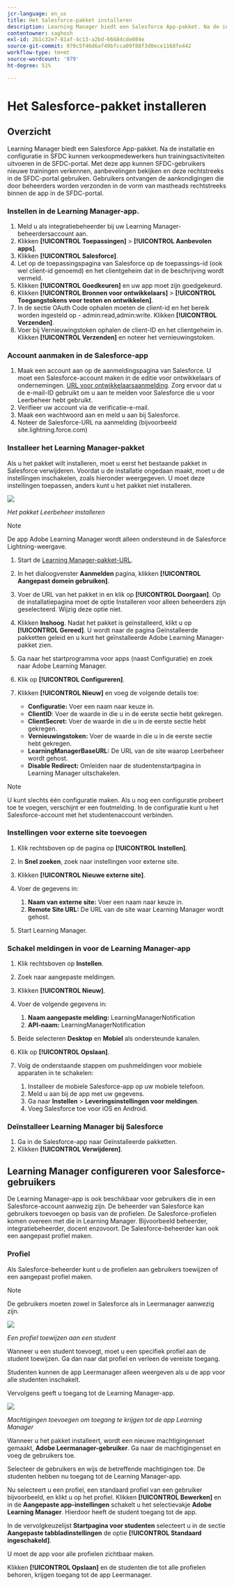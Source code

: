 ```yaml
---
jcr-language: en_us
title: Het Salesforce-pakket installeren
description: Learning Manager biedt een Salesforce App-pakket. Na de installatie en configuratie in SFDC kunnen verkoopmedewerkers hun trainingsactiviteiten uitvoeren in de SFDC-portal. Met deze app kunnen SFDC-gebruikers nieuwe trainingen verkennen, aanbevelingen bekijken en deze rechtstreeks in de SFDC-portal gebruiken. Gebruikers ontvangen de aankondigingen die door beheerders worden verzonden in de vorm van mastheads rechtstreeks binnen de app in de SFDC-portal.
contentowner: saghosh
exl-id: 2b1c32e7-81af-4c13-a2bd-66684cde084e
source-git-commit: 970c5f46d6af49bfcca09f88f3d0ece1168fe442
workflow-type: tm+mt
source-wordcount: '979'
ht-degree: 51%

---
```


# Het Salesforce-pakket installeren

## Overzicht

Learning Manager biedt een Salesforce App-pakket. Na de installatie en configuratie in SFDC kunnen verkoopmedewerkers hun trainingsactiviteiten uitvoeren in de SFDC-portal. Met deze app kunnen SFDC-gebruikers nieuwe trainingen verkennen, aanbevelingen bekijken en deze rechtstreeks in de SFDC-portal gebruiken. Gebruikers ontvangen de aankondigingen die door beheerders worden verzonden in de vorm van mastheads rechtstreeks binnen de app in de SFDC-portal.

### Instellen in de Learning Manager-app.

1. Meld u als integratiebeheerder bij uw Learning Manager-beheerdersaccount aan.
1. Klikken **[!UICONTROL Toepassingen]** > **[!UICONTROL Aanbevolen apps]**.
1. Klikken **[!UICONTROL Salesforce]**.
1. Let op de toepassingspagina van Salesforce op de toepassings-id (ook wel client-id genoemd) en het clientgeheim dat in de beschrijving wordt vermeld.
1. Klikken **[!UICONTROL Goedkeuren]** en uw app moet zijn goedgekeurd.
1. Klikken **[!UICONTROL Bronnen voor ontwikkelaars]** > **[!UICONTROL Toegangstokens voor testen en ontwikkelen]**.
1. In de sectie OAuth Code ophalen moeten de client-id en het bereik worden ingesteld op - admin:read,admin:write. Klikken **[!UICONTROL Verzenden]**.
1. Voer bij Vernieuwingstoken ophalen de client-ID en het clientgeheim in. Klikken **[!UICONTROL Verzenden]** en noteer het vernieuwingstoken.

### Account aanmaken in de Salesforce-app

1. Maak een account aan op de aanmeldingspagina van Salesforce. U moet een Salesforce-account maken in de editie voor ontwikkelaars of ondernemingen.  [URL voor ontwikkelaarsaanmelding](https://developer.salesforce.com/signup). Zorg ervoor dat u de e-mail-ID gebruikt om u aan te melden voor Salesforce die u voor Leerbeheer hebt gebruikt.
1. Verifieer uw account via de verificatie-e-mail.
1. Maak een wachtwoord aan en meld u aan bij Salesforce.
1. Noteer de Salesforce-URL na aanmelding (bijvoorbeeld site.lightning.force.com)

### Installeer het Learning Manager-pakket

Als u het pakket wilt installeren, moet u eerst het bestaande pakket in Salesforce verwijderen. Voordat u de installatie ongedaan maakt, moet u de instellingen inschakelen, zoals hieronder weergegeven. U moet deze instellingen toepassen, anders kunt u het pakket niet installeren.

![](assets/uninstall-package.png)

*Het pakket Leerbeheer installeren*

>[!NOTE]
>
>De app Adobe Learning Manager wordt alleen ondersteund in de Salesforce Lightning-weergave.

1. Start de  [Learning Manager-pakket-URL](https://test.salesforce.com/packaging/installPackage.apexp?p0=04tDb000000LRvP).
1. In het dialoogvenster **Aanmelden** pagina, klikken **[!UICONTROL Aangepast domein gebruiken]**.

1. Voer de URL van het pakket in en klik op **[!UICONTROL Doorgaan]**. Op de installatiepagina moet de optie Installeren voor alleen beheerders zijn geselecteerd. Wijzig deze optie niet.
1. Klikken **Inshoog**. Nadat het pakket is geïnstalleerd, klikt u op **[!UICONTROL Gereed]**. U wordt naar de pagina Geïnstalleerde pakketten geleid en u kunt het geïnstalleerde Adobe Learning Manager-pakket zien.

1. Ga naar het startprogramma voor apps (naast Configuratie) en zoek naar Adobe Learning Manager.
1. Klik op **[!UICONTROL Configureren]**.
1. Klikken **[!UICONTROL Nieuw]** en voeg de volgende details toe:

   * **Configuratie:** Voer een naam naar keuze in.
   * **ClientID**: Voer de waarde in die u in de eerste sectie hebt gekregen.
   * **ClientSecret:** Voer de waarde in die u in de eerste sectie hebt gekregen.
   * **Vernieuwingstoken:** Voer de waarde in die u in de eerste sectie hebt gekregen.
   * **LearningManagerBaseURL:** De URL van de site waarop Leerbeheer wordt gehost.
   * **Disable Redirect:** Omleiden naar de studentenstartpagina in Learning Manager uitschakelen.

>[!NOTE]
>
>U kunt slechts één configuratie maken. Als u nog een configuratie probeert toe te voegen, verschijnt er een foutmelding. In de configuratie kunt u het Salesforce-account met het studentenaccount verbinden.

### Instellingen voor externe site toevoegen

1. Klik rechtsboven op de pagina op **[!UICONTROL Instellen]**.
1. In **Snel zoeken**, zoek naar instellingen voor externe site.
1. Klikken **[!UICONTROL Nieuwe externe site]**.
1. Voer de gegevens in:

   1. **Naam van externe site:** Voer een naam naar keuze in.
   1. **Remote Site URL:** De URL van de site waar Learning Manager wordt gehost.

1. Start Learning Manager.

### Schakel meldingen in voor de Learning Manager-app

1. Klik rechtsboven op **Instellen**.
1. Zoek naar aangepaste meldingen.
1. Klikken **[!UICONTROL Nieuw]**.
1. Voer de volgende gegevens in:

   1. **Naam aangepaste melding:** LearningManagerNotification
   1. **API-naam:** LearningManagerNotification

1. Beide selecteren **Desktop** en **Mobiel** als ondersteunde kanalen.

1. Klik op **[!UICONTROL Opslaan]**.
1. Volg de onderstaande stappen om pushmeldingen voor mobiele apparaten in te schakelen:

   1. Installeer de mobiele Salesforce-app op uw mobiele telefoon.
   1. Meld u aan bij de app met uw gegevens.
   1. Ga naar **Instellen** > **Leveringsinstellingen voor meldingen**.
   1. Voeg Salesforce toe voor iOS en Android.

### Deïnstalleer Learning Manager bij Salesforce

1. Ga in de Salesforce-app naar Geïnstalleerde pakketten.
1. Klikken **[!UICONTROL Verwijderen]**.

## Learning Manager configureren voor Salesforce-gebruikers

De Learning Manager-app is ook beschikbaar voor gebruikers die in een Salesforce-account aanwezig zijn. De beheerder van Salesforce kan gebruikers toevoegen op basis van de profielen. De Salesforce-profielen komen overeen met die in Learning Manager. Bijvoorbeeld beheerder, integratiebeheerder, docent enzovoort. De Salesforce-beheerder kan ook een aangepast profiel maken.

### Profiel

Als Salesforce-beheerder kunt u de profielen aan gebruikers toewijzen of een aangepast profiel maken.

>[!NOTE]
>
>De gebruikers moeten zowel in Salesforce als in Leermanager aanwezig zijn.

![](assets/create-profile.png)

*Een profiel toewijzen aan een student*

Wanneer u een student toevoegt, moet u een specifiek profiel aan de student toewijzen. Ga dan naar dat profiel en verleen de vereiste toegang.

Studenten kunnen de app Leermanager alleen weergeven als u de app voor alle studenten inschakelt.

Vervolgens geeft u toegang tot de Learning Manager-app.

![](assets/permission-set.png)

*Machtigingen toevoegen om toegang te krijgen tot de app Learning Manager*

Wanneer u het pakket installeert, wordt een nieuwe machtigingenset gemaakt, **Adobe Leermanager-gebruiker**. Ga naar de machtigingenset en voeg de gebruikers toe.

Selecteer de gebruikers en wijs de betreffende machtigingen toe. De studenten hebben nu toegang tot de Learning Manager-app.

Nu selecteert u een profiel, een standaard profiel van een gebruiker bijvoorbeeld, en klikt u op het profiel. Klikken **[!UICONTROL Bewerken]** en in de **Aangepaste app-instellingen** schakelt u het selectievakje **Adobe Learning Manager**. Hierdoor heeft de student toegang tot de app.

In de vervolgkeuzelijst **Startpagina voor studenten** selecteert u in de sectie **Aangepaste tabbladinstellingen** de optie **[!UICONTROL Standaard ingeschakeld]**.

U moet de app voor alle profielen zichtbaar maken.

Klikken **[!UICONTROL Opslaan]** en de studenten die tot alle profielen behoren, krijgen toegang tot de app Leermanager.
